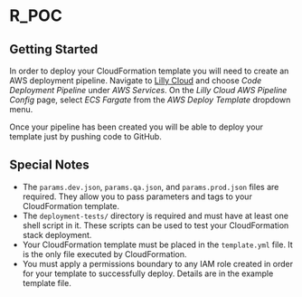 # R_POC


## Getting Started

In order to deploy your CloudFormation template you will need to create an AWS deployment pipeline.
Navigate to [Lilly Cloud](https://lillycloud.global.lilly.com/) and choose *Code Deployment Pipeline* under *AWS Services*. 
On the *Lilly Cloud AWS Pipeline Config* page, select *ECS Fargate* from the *AWS Deploy Template* dropdown menu.

Once your pipeline has been created you will be able to deploy your template just by pushing code to GitHub.

## Special Notes

- The `params.dev.json`, `params.qa.json`, and `params.prod.json` files are required. They allow you to pass parameters and tags to your CloudFormation template.
- The `deployment-tests/` directory is required and must have at least one shell script in it. These scripts can be used to test your CloudFormation stack deployment.
- Your CloudFormation template must be placed in the `template.yml` file. It is the only file executed by CloudFormation.
- You must apply a permissions boundary to any IAM role created in order for your template to successfully deploy. Details are in the example template file.
